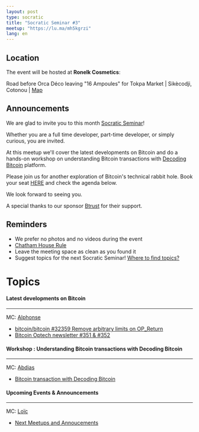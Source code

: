 ```yaml
---
layout: post
type: socratic
title: "Socratic Seminar #3"
meetup: "https://lu.ma/mh5kgrzi"
lang: en
---
```


## Location

The event will be hosted at **Ronelk Cosmetics**:

Road before Orca Déco leaving "16 Ampoules" for Tokpa Market \| Sikècodji, Cotonou \| [Map](https://maps.app.goo.gl/4MWFaaiG7PRBnbi88)

## Announcements

We are glad to invite you to this month [Socratic Seminar](/about)!

Whether you are a full time developer, part-time developer, or simply curious, you are invited.

At this meetup we'll cover the latest developments on Bitcoin and do a hands-on workshop on understanding Bitcoin transactions with [Decoding Bitcoin](https://bitcoindevs.xyz/decoding) platform.

Please join us for another exploration of Bitcoin's technical rabbit hole. Book your seat [HERE](https://lu.ma/mh5kgrzi) and check the agenda below.

We look forward to seeing you.

A special thanks to our sponsor [Btrust](http://btrust.tech/) for their support.

## Reminders

- We prefer no photos and no videos during the event
- [Chatham House Rule](https://www.chathamhouse.org/about-us/chatham-house-rule)
- Leave the meeting space as clean as you found it
- Suggest topics for the next Socratic Seminar! [Where to find topics?](/topics)

# Topics

#### Latest developments on Bitcoin

---

MC: [Alphonse](https://x.com/mehounme)

- [bitcoin/bitcoin #32359 Remove arbitrary limits on OP_Return](https://x.com/wk057/status/1917235710781690171)
- [Bitcoin Optech newsletter #351 & #352](https://x.com/bitcoinoptech/status/1915722446037983484)

#### Workshop : Understanding Bitcoin transactions with Decoding Bitcoin

---

MC: [Abdias](https://x.com/heyolaniran)

- [Bitcoin transaction with Decoding Bitcoin](https://bitcoindevs.xyz/decoding)

#### Upcoming Events & Announcements

---

MC: [Loïc](https://x.com/Loicbtc)

- [Next Meetups and Annoucements]()

